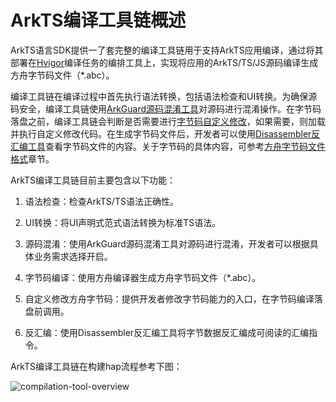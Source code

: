 # ArkTS编译工具链概述
<!--Kit: ArkTS-->
<!--Subsystem: arkcompiler-->
<!--Owner: @chenmudan; @hufeng20; @ctw-ian-->
<!--SE: @hufeng20;@ctw-ian-->
<!--TSE: @kirl75; @zsw_zhushiwei-->

ArkTS语言SDK提供一了套完整的编译工具链用于支持ArkTS应用编译，通过将其部署在[Hvigor](https://developer.huawei.com/consumer/cn/doc/harmonyos-guides/ide-hvigor)编译任务的编排工具上，实现将应用的ArkTS/TS/JS源码编译生成方舟字节码文件（\*.abc）。

编译工具链在编译过程中首先执行语法转换，包括语法检查和UI转换。为确保源码安全，编译工具链使用[ArkGuard源码混淆工具](source-obfuscation.md)对源码进行混淆操作。在字节码落盘之前，编译工具链会判断是否需要进行[字节码自定义修改](customize-bytecode-during-compilation.md)，如果需要，则加载并执行自定义修改代码。在生成字节码文件后，开发者可以使用[Disassembler反汇编工具](tool-disassembler.md)查看字节码文件的内容。关于字节码的具体内容，可参考[方舟字节码文件格式](arkts-bytecode-file-format.md)章节。

ArkTS编译工具链目前主要包含以下功能：

1. 语法检查：检查ArkTS/TS语法正确性。

2. UI转换：将UI声明式范式语法转换为标准TS语法。

3. 源码混淆：使用ArkGuard源码混淆工具对源码进行混淆，开发者可以根据具体业务需求选择开启。

4. 字节码编译：使用方舟编译器生成方舟字节码文件（\*.abc）。

5. 自定义修改方舟字节码：提供开发者修改字节码能力的入口，在字节码编译落盘前调用。

6. 反汇编：使用Disassembler反汇编工具将字节数据反汇编成可阅读的汇编指令。

ArkTS编译工具链在构建hap流程参考下图：

![compilation-tool-overview](figures/compilation-tool-overview.png)

